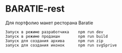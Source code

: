 # BARATIE-rest

Для портфолио макет ресторана Baratie

    Запуск в режиме разработчика    npm run dev
    Запуск в режиме продакшн        npm run build
    Запуск для создания архива      npm run zip
    запуск для создания иконок      npm run svgSprive
